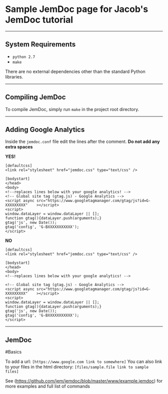 # Sample JemDoc page for Jacob's JemDoc tutorial

--------------------------------
System Requirements
--------------------------------

* `python 2.7`
* `make`

There are no external dependencies other than the standard Python
libraries.

--------------------------------
Compiling JemDoc
--------------------------------

To compile JemDoc, simply run `make` in the project root directory.

--------------------------------
Adding Google Analytics
--------------------------------

Inside the `jemdoc.conf` file edit the lines after the comment. **Do not add any extra spaces**

**YES!**
```
[defaultcss]
<link rel="stylesheet" href="jemdoc.css" type="text/css" />

[bodystart]
</head>
<body>
<!--replaces lines below with your google analytics! -->
<!-- Global site tag (gtag.js) - Google Analytics -->
<script async src="https://www.googletagmanager.com/gtag/js?id=G-XXXXXXXXX"    ></script>
<script>
window.dataLayer = window.dataLayer || [];
function gtag(){dataLayer.push(arguments);}
gtag('js', new Date());
gtag('config', 'G-BXXXXXXXXXXX');
</script>

```

**NO**
```
[defaultcss]
<link rel="stylesheet" href="jemdoc.css" type="text/css" />

[bodystart]
</head>
<body>
<!--replaces lines below with your google analytics! -->

<!-- Global site tag (gtag.js) - Google Analytics -->
<script async src="https://www.googletagmanager.com/gtag/js?id=G-XXXXXXXXX"    ></script>
<script>
window.dataLayer = window.dataLayer || [];
function gtag(){dataLayer.push(arguments);}
gtag('js', new Date());
gtag('config', 'G-BXXXXXXXXXXX');
</script>

```


--------------------------------
JemDoc
--------------------------------

#Basics

To add a url: `[https://www.google.com link to somewhere]`
You can also link to your files in the html directory: `[files/sample.file link to sample files]`

See (https://github.com/jem/jemdoc/blob/master/www/example.jemdoc) for more examples and full list of commands